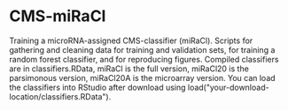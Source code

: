 # CMS-miRaCl
Training a microRNA-assigned CMS-classifier (miRaCl).
Scripts for gathering and cleaning data for training and validation sets, for training a random forest classifier, and for reproducing figures.
Compiled classifiers are in classifiers.RData, miRaCl is the full version, miRaCl20 is the parsimonous version, miRaCl20A is the microarray version. 
You can load the classifiers into RStudio after download using 
load("your-download-location/classifiers.RData").